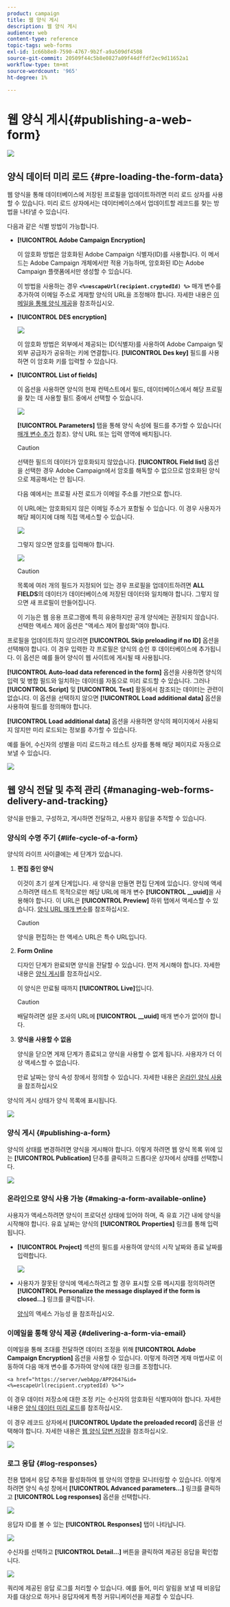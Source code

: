 ```yaml
---
product: campaign
title: 웹 양식 게시
description: 웹 양식 게시
audience: web
content-type: reference
topic-tags: web-forms
exl-id: 1c66b8e8-7590-4767-9b2f-a9a509df4508
source-git-commit: 20509f44c5b8e0827a09f44dffdf2ec9d11652a1
workflow-type: tm+mt
source-wordcount: '965'
ht-degree: 1%

---
```


# 웹 양식 게시{#publishing-a-web-form}

![](../../assets/common.svg)

## 양식 데이터 미리 로드 {#pre-loading-the-form-data}

웹 양식을 통해 데이터베이스에 저장된 프로필을 업데이트하려면 미리 로드 상자를 사용할 수 있습니다. 미리 로드 상자에서는 데이터베이스에서 업데이트할 레코드를 찾는 방법을 나타낼 수 있습니다.

다음과 같은 식별 방법이 가능합니다.

* **[!UICONTROL Adobe Campaign Encryption]**

   이 암호화 방법은 암호화된 Adobe Campaign 식별자(ID)를 사용합니다. 이 메서드는 Adobe Campaign 개체에서만 적용 가능하며, 암호화된 ID는 Adobe Campaign 플랫폼에서만 생성할 수 있습니다.

   이 방법을 사용하는 경우 **`<%=escapeUrl(recipient.cryptedId) %>`** 매개 변수를 추가하여 이메일 주소로 게재할 양식의 URL을 조정해야 합니다. 자세한 내용은 [이메일을 통해 양식 제공](#delivering-a-form-via-email)을 참조하십시오.

* **[!UICONTROL DES encryption]**

   ![](assets/s_ncs_admin_survey_preload_methods_001.png)

   이 암호화 방법은 외부에서 제공되는 ID(식별자)를 사용하여 Adobe Campaign 및 외부 공급자가 공유하는 키에 연결합니다. **[!UICONTROL Des key]** 필드를 사용하면 이 암호화 키를 입력할 수 있습니다.

* **[!UICONTROL List of fields]**

   이 옵션을 사용하면 양식의 현재 컨텍스트에서 필드, 데이터베이스에서 해당 프로필을 찾는 데 사용할 필드 중에서 선택할 수 있습니다.

   ![](assets/s_ncs_admin_survey_preload_methods_002.png)

   **[!UICONTROL Parameters]** 탭을 통해 양식 속성에 필드를 추가할 수 있습니다( [매개 변수 추가](defining-web-forms-properties.md#adding-parameters) 참조). 양식 URL 또는 입력 영역에 배치됩니다.

   >[!CAUTION]
   >
   >선택한 필드의 데이터가 암호화되지 않았습니다. **[!UICONTROL Field list]** 옵션을 선택한 경우 Adobe Campaign에서 암호를 해독할 수 없으므로 암호화된 양식으로 제공해서는 안 됩니다.

   다음 예에서는 프로필 사전 로드가 이메일 주소를 기반으로 합니다.

   이 URL에는 암호화되지 않은 이메일 주소가 포함될 수 있습니다. 이 경우 사용자가 해당 페이지에 대해 직접 액세스할 수 있습니다.

   ![](assets/s_ncs_admin_survey_preload_methods_003.png)

   그렇지 않으면 암호를 입력해야 합니다.

   ![](assets/s_ncs_admin_survey_preload_methods_004.png)

   >[!CAUTION]
   >
   >목록에 여러 개의 필드가 지정되어 있는 경우 프로필을 업데이트하려면 **ALL FIELDS**&#x200B;의 데이터가 데이터베이스에 저장된 데이터와 일치해야 합니다. 그렇지 않으면 새 프로필이 만들어집니다.
   > 
   >이 기능은 웹 응용 프로그램에 특히 유용하지만 공개 양식에는 권장되지 않습니다. 선택한 액세스 제어 옵션은 &quot;액세스 제어 활성화&quot;여야 합니다.

프로필을 업데이트하지 않으려면 **[!UICONTROL Skip preloading if no ID]** 옵션을 선택해야 합니다. 이 경우 입력한 각 프로필은 양식의 승인 후 데이터베이스에 추가됩니다. 이 옵션은 예를 들어 양식이 웹 사이트에 게시될 때 사용됩니다.

**[!UICONTROL Auto-load data referenced in the form]** 옵션을 사용하면 양식의 입력 및 병합 필드와 일치하는 데이터를 자동으로 미리 로드할 수 있습니다. 그러나 **[!UICONTROL Script]** 및 **[!UICONTROL Test]** 활동에서 참조되는 데이터는 관련이 없습니다. 이 옵션을 선택하지 않으면 **[!UICONTROL Load additional data]** 옵션을 사용하여 필드를 정의해야 합니다.

**[!UICONTROL Load additional data]** 옵션을 사용하면 양식의 페이지에서 사용되지 않지만 미리 로드되는 정보를 추가할 수 있습니다.

예를 들어, 수신자의 성별을 미리 로드하고 테스트 상자를 통해 해당 페이지로 자동으로 보낼 수 있습니다.

![](assets/s_ncs_admin_survey_preload_ex.png)

## 웹 양식 전달 및 추적 관리 {#managing-web-forms-delivery-and-tracking}

양식을 만들고, 구성하고, 게시하면 전달하고, 사용자 응답을 추적할 수 있습니다.

### 양식의 수명 주기 {#life-cycle-of-a-form}

양식의 라이프 사이클에는 세 단계가 있습니다.

1. **편집 중인 양식**

   이것이 초기 설계 단계입니다. 새 양식을 만들면 편집 단계에 있습니다. 양식에 액세스하려면 테스트 목적으로만 해당 URL에 매개 변수 **[!UICONTROL __uuid]**&#x200B;을 사용해야 합니다. 이 URL은 **[!UICONTROL Preview]** 하위 탭에서 액세스할 수 있습니다. [양식 URL 매개 변수](defining-web-forms-properties.md#form-url-parameters)를 참조하십시오.

   >[!CAUTION]
   >
   >양식을 편집하는 한 액세스 URL은 특수 URL입니다.

1. **Form Online**

   디자인 단계가 완료되면 양식을 전달할 수 있습니다. 먼저 게시해야 합니다. 자세한 내용은 [양식 게시](#publishing-a-form)를 참조하십시오.

   이 양식은 만료될 때까지 **[!UICONTROL Live]**&#x200B;입니다.

   >[!CAUTION]
   >
   >배달하려면 설문 조사의 URL에 **[!UICONTROL __uuid]** 매개 변수가 없어야 합니다.

1. **양식을 사용할 수 없음**

   양식을 닫으면 게재 단계가 종료되고 양식을 사용할 수 없게 됩니다. 사용자가 더 이상 액세스할 수 없습니다.

   만료 날짜는 양식 속성 창에서 정의할 수 있습니다. 자세한 내용은 [온라인 양식 사용](#making-a-form-available-online) 을 참조하십시오

양식의 게시 상태가 양식 목록에 표시됩니다.

![](assets/s_ncs_admin_survey_status.png)

### 양식 게시 {#publishing-a-form}

양식의 상태를 변경하려면 양식을 게시해야 합니다. 이렇게 하려면 웹 양식 목록 위에 있는 **[!UICONTROL Publication]** 단추를 클릭하고 드롭다운 상자에서 상태를 선택합니다.

![](assets/webapp_publish_webform.png)

### 온라인으로 양식 사용 가능 {#making-a-form-available-online}

사용자가 액세스하려면 양식이 프로덕션 상태에 있어야 하며, 즉 유효 기간 내에 양식을 시작해야 합니다. 유효 날짜는 양식의 **[!UICONTROL Properties]** 링크를 통해 입력됩니다.

* **[!UICONTROL Project]** 섹션의 필드를 사용하여 양식의 시작 날짜와 종료 날짜를 입력합니다.

   ![](assets/webapp_availability_date.png)

* 사용자가 잘못된 양식에 액세스하려고 할 경우 표시할 오류 메시지를 정의하려면 **[!UICONTROL Personalize the message displayed if the form is closed...]** 링크를 클릭합니다.

   [양식](defining-web-forms-properties.md#accessibility-of-the-form)의 액세스 가능성 을 참조하십시오.

### 이메일을 통해 양식 제공 {#delivering-a-form-via-email}

이메일을 통해 초대를 전달하면 데이터 조정을 위해 **[!UICONTROL Adobe Campaign Encryption]** 옵션을 사용할 수 있습니다. 이렇게 하려면 게재 마법사로 이동하여 다음 매개 변수를 추가하여 양식에 대한 링크를 조정합니다.

```
<a href="https://server/webApp/APP264?&id=<%=escapeUrl(recipient.cryptedId) %>">
```

이 경우 데이터 저장소에 대한 조정 키는 수신자의 암호화된 식별자여야 합니다. 자세한 내용은 [양식 데이터 미리 로드](#pre-loading-the-form-data)를 참조하십시오.

이 경우 레코드 상자에서 **[!UICONTROL Update the preloaded record]** 옵션을 선택해야 합니다. 자세한 내용은 [웹 양식 답변 저장](web-forms-answers.md#saving-web-forms-answers)을 참조하십시오.

![](assets/s_ncs_admin_survey_save_box_option.png)

### 로그 응답 {#log-responses}

전용 탭에서 응답 추적을 활성화하여 웹 양식의 영향을 모니터링할 수 있습니다. 이렇게 하려면 양식 속성 창에서 **[!UICONTROL Advanced parameters...]** 링크를 클릭하고 **[!UICONTROL Log responses]** 옵션을 선택합니다.

![](assets/s_ncs_admin_survey_trace.png)

응답자 ID를 볼 수 있는 **[!UICONTROL Responses]** 탭이 나타납니다.

![](assets/s_ncs_admin_survey_trace_tab.png)

수신자를 선택하고 **[!UICONTROL Detail...]** 버튼을 클릭하여 제공된 응답을 확인합니다.

![](assets/s_ncs_admin_survey_trace_edit.png)

쿼리에 제공된 응답 로그를 처리할 수 있습니다. 예를 들어, 미리 알림을 보낼 때 비응답자를 대상으로 하거나 응답자에게 특정 커뮤니케이션을 제공할 수 있습니다.
